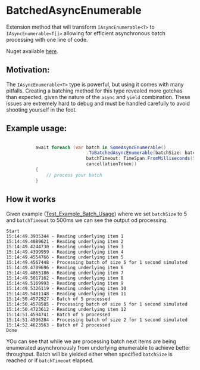 # BatchedAsyncEnumerable
Extension method that will transform `IAsyncEnumerable<T>` to `IAsyncEnumerable<T[]>` allowing for efficient asynchronous batch processing with one line of code.

Nuget available [here](https://www.nuget.org/packages/Temppus.BatchedAsyncEnumerable).

## Motivation:
The `IAsyncEnumerable<T>` type is powerful, but using it comes with many pitfalls. Creating a batching method for this type revealed more gotchas than expected, given the nature of the `async` and `yield` combination. These issues are extremely hard to debug and must be handled carefully to avoid shooting yourself in the foot.

## Example usage:

 ```csharp

            await foreach (var batch in SomeAsyncEnumerable()
                               .ToBatchedAsyncEnumerable(batchSize: batchSize,
                               batchTimeout: TimeSpan.FromMilliseconds(500),
                               cancellationToken))
            {
                // process your batch
            }

 ```


## How it works

Given example ([Test_Example_Batch_Usage](Temppus.BatchedAsyncEnumerable.Tests/AsyncEnumerableExtensionTests.cs)) where we set `batchSize` to 5 and `batchTimeout` to 500ms we can see the output od processing.

```
Start
15:14:49.3935344 - Reading underlying item 1
15:14:49.4089621 - Reading underlying item 2
15:14:49.4244730 - Reading underlying item 3
15:14:49.4399959 - Reading underlying item 4
15:14:49.4554766 - Reading underlying item 5
15:14:49.4567448 - Processing batch of size 5 for 1 second simulated
15:14:49.4709696 - Reading underlying item 6
15:14:49.4865186 - Reading underlying item 7
15:14:49.5017162 - Reading underlying item 8
15:14:49.5169993 - Reading underlying item 9
15:14:49.5326119 - Reading underlying item 10
15:14:49.5481148 - Reading underlying item 11
15:14:50.4572927 - Batch of 5 processed
15:14:50.4578585 - Processing batch of size 5 for 1 second simulated
15:14:50.4723612 - Reading underlying item 12
15:14:51.4594741 - Batch of 5 processed
15:14:51.4596284 - Processing batch of size 2 for 1 second simulated
15:14:52.4623563 - Batch of 2 processed
Done
```

YOu can see that while we are processing batch next items are being enumerated asynchronously from underlying enumerable to achieve better throughput. Batch will be yielded either when specified `batchSize` is reached or if `batchTimeout` elapsed.